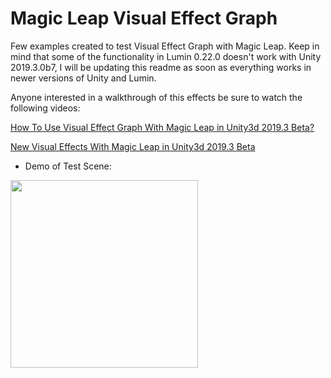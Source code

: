 # Magic Leap Visual Effect Graph

Few examples created to test Visual Effect Graph with Magic Leap. Keep in mind that some of the functionality in Lumin 0.22.0 doesn't work with Unity 2019.3.0b7, I will be updating this readme as soon as everything works in newer versions of Unity and Lumin.

Anyone interested in a walkthrough of this effects be sure to watch the following videos:

[How To Use Visual Effect Graph With Magic Leap in Unity3d 2019.3 Beta?](https://youtu.be/OAJ2MtW9B8k)

[New Visual Effects With Magic Leap in Unity3d 2019.3 Beta](https://youtu.be/iJFgqz0vvcI)

- Demo of Test Scene:

<img src="https://github.com/dilmerv/MagicLeapVisualEffectGraph/blob/master/docs/images/vfx.gif" width="300">